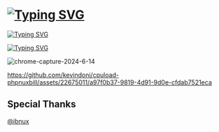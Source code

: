 # [![Typing SVG](https://readme-typing-svg.demolab.com?font=Bebas+Neue&pause=1000&color=F7F7F7&multiline=true&random=false&width=435&lines=CPULOAD+MONITORING)](https://git.io/typing-svg)

[![Typing SVG](https://readme-typing-svg.demolab.com?font=Bebas+Neue&pause=1000&color=F7F7F7&multiline=true&random=false&width=435&lines=+Monitoring+CPU+Temp+and+Voltage+)](https://git.io/typing-svg)


[![Typing SVG](https://readme-typing-svg.demolab.com?font=Bebas+Neue&pause=1000&multiline=true&random=false&width=435&lines=Feature;Temperature;CPU+Load;Voltage;Cloock)](https://git.io/typing-svg)




![chrome-capture-2024-6-14](https://github.com/kevindoni/cpuload-phpnuxbill/assets/22675011/39654bf8-f444-4239-8bc8-7460a5a7aab3)



https://github.com/kevindoni/cpuload-phpnuxbill/assets/22675011/a97f0b37-9819-4d91-9d0e-cfdab7521eca



## Special Thanks

[@ibnux](https://t.me/ibnux)
